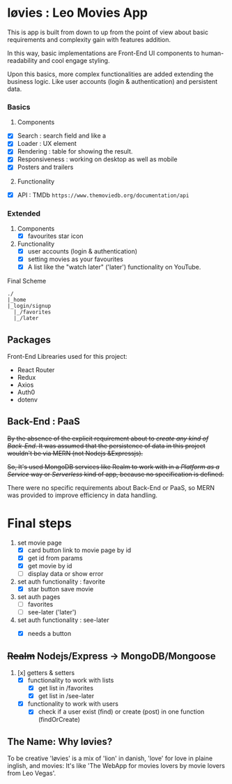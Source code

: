 # løvies : Leo Movies App
This is app is built from down to up from the point of view about basic requirements and complexity gain with features addition.

In this way, basic implementations are Front-End UI components to human-readability and cool engage styling.

Upon this basics, more complex functionalities are added extending the business logic. Like user accounts (login & authentication) and persistent data.

### Basics
1. Components
  * [x] Search : search field and like a
  * [x] Loader : UX element
  * [x] Rendering : table for showing the result.
  * [x] Responsiveness : working on desktop as well as mobile
  * [x] Posters and trailers
2. Functionality
  * [x] API : TMDb `https://www.themoviedb.org/documentation/api`

### Extended
1. Components   
   * [x] favourites star icon
2. Functionality
   * [x] user accounts (login & authentication)
   * [x] setting movies as your favourites
   * [x] A list like the "watch later" ('later') functionality on YouTube.

Final Scheme
~~~
./
|_home
|_login/signup
  |_/favorites
  |_/later

~~~

## Packages
Front-End Librearies used for this project:
* React Router
* Redux
* Axios
* Auth0
* dotenv

## Back-End : PaaS
~~By the absence of the explicit requirement about to _create any kind of Back-End_. It was assumed that the persistence of data in this project wouldn't be via MERN (not Nodejs &Expressjs).~~ 

~~So, It's used MongoDB services like Realm to work with in a _Platform as a Service_ way or _Serverless_ kind of app, because no specification is defined.~~

There were no specific requirements about Back-End or PaaS, so MERN was provided to improve efficiency in data handling.


# Final steps
1. set movie page
   - [x] card button link to movie page by id
   - [x] get id from params
   - [x] get movie by id
   - [ ] display data or show error
2. set auth functionality : favorite
   - [x] star button save movie
3. set auth pages
   - [ ] favorites
   - [ ] see-later ('later')
4. set auth functionality : see-later
   - [x] needs a button


## ~~Realm~~ Nodejs/Express -> MongoDB/Mongoose
1. [x] getters & setters
   - [x] functionality to work with lists
     - [x] get list in /favorites
     - [x] get list in /see-later
   - [x] functionality to work with users
     - [x] check if a user exist (find) or create (post) in one function (findOrCreate)

## The Name: Why løvies?
To be creative 'løvies' is a mix of 'lion' in danish, 'love' for love in plaine inglish, and movies: It's like 'The WebApp for movies lovers by movie lovers from Leo Vegas'.